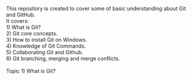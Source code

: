 This repository is created to cover some of basic understanding about Git and GitHub. <br />
It covers:<br />
       1) What is Git?<br />
       2) Git core concepts.<br />
       3) How to install Git on Windows.<br />
       4) Knowledge of Git Commands.<br />
       5) Collaborating Git and Github.<br />
       6) Git branching, merging and merge conflicts.<br /><br />
Topic 1) What is Git?<br />
